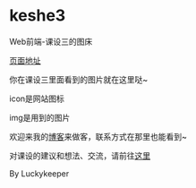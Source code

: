 # keshe3

 Web前端-课设三的图床

[页面地址](https://keshe3.luckykeeper.site:13579)

你在课设三里面看到的图片就在这里哒~

icon是网站图标

img是用到的图片

欢迎来我的[博客](https://blog.luckykeeper.site:24680/)来做客，联系方式在那里也能看到~

对课设的建议和想法、交流，请前往[这里](https://blog.luckykeeper.site:24680/article/18)

By Luckykeeper
